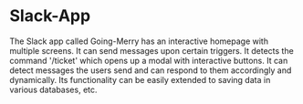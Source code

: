 # Slack-App
The Slack app called Going-Merry has an interactive homepage with multiple screens. It can send messages upon certain triggers.
It detects the command '/ticket' which opens up a modal with interactive buttons.
It can detect messages the users send and can respond to them accordingly and dynamically.
Its functionality can be easily extended to saving data in various databases, etc.    
